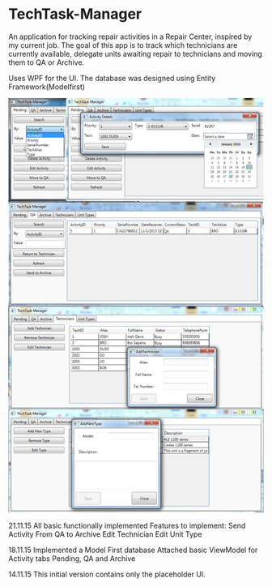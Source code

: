 # TechTask-Manager

   An application for tracking repair activities in a Repair Center, inspired by my current job.
   The goal of this app is to track which technicians are currently available,
   delegate units awaiting repair to technicians and moving them to QA or Archive.
   
   Uses WPF for the UI.
   The database was designed using Entity Framework(Modelfirst)
   
   ![Screenshot](Screenshots/TechTaskManager.png)

   21.11.15 All basic functionally implemented
   Features to implement:
   Send Activity From QA to Archive
   Edit Technician
   Edit Unit Type

   18.11.15
   Implemented a Model First database
   Attached basic ViewModel for Activity tabs Pending, QA and Archive

   14.11.15
   This initial version contains only the placeholder UI.
